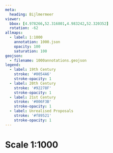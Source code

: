 ```yaml
---
meta:
  heading: Bijlmermeer
viewer:
  bbox: [4.978266,52.316801,4.983242,52.320352]
  rotation: -62
allmaps:
  - label: 1:1000
    annotation: 1000.json
    opacity: 100
    saturation: 100
geojson:
  - filename: 1000annotations.geojson
legend:
  - label: 19th Century
    stroke: '#0054A6'
    stroke-opacity: 1
  - label: 20th Century
    stroke: '#92278F'
    stroke-opacity: 1
  - label: 21st Century
    stroke: '#006F3B'
    stroke-opacity: 1
  - label: Unrealised Proposals
    stroke: '#f89521'
    stroke-opacity: 1
---
```

# Scale 1:1000